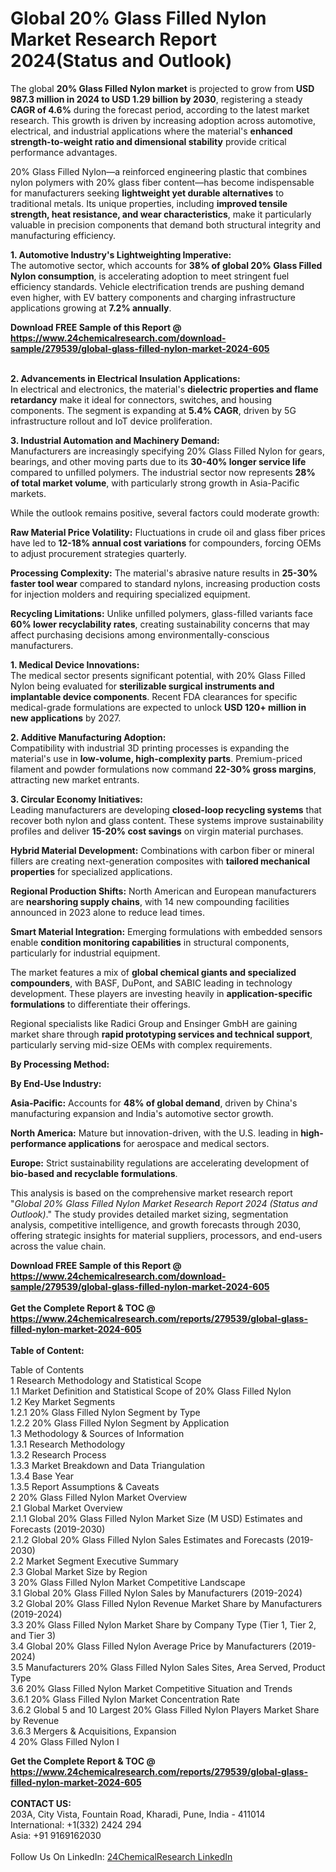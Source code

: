 <h1>Global 20% Glass Filled Nylon Market Research Report 2024(Status and Outlook)</h1><p>The global <strong>20% Glass Filled Nylon market</strong> is projected to grow from <strong>USD 987.3 million in 2024 to USD 1.29 billion by 2030</strong>, registering a steady <strong>CAGR of 4.6%</strong> during the forecast period, according to the latest market research. This growth is driven by increasing adoption across automotive, electrical, and industrial applications where the material's <strong>enhanced strength-to-weight ratio and dimensional stability</strong> provide critical performance advantages.</p><p>20% Glass Filled Nylon—a reinforced engineering plastic that combines nylon polymers with 20% glass fiber content—has become indispensable for manufacturers seeking <strong>lightweight yet durable alternatives</strong> to traditional metals. Its unique properties, including <strong>improved tensile strength, heat resistance, and wear characteristics</strong>, make it particularly valuable in precision components that demand both structural integrity and manufacturing efficiency.</p><p><strong>1. Automotive Industry's Lightweighting Imperative:</strong><br>
The automotive sector, which accounts for <strong>38% of global 20% Glass Filled Nylon consumption</strong>, is accelerating adoption to meet stringent fuel efficiency standards. Vehicle electrification trends are pushing demand even higher, with EV battery components and charging infrastructure applications growing at <strong>7.2% annually</strong>.</p><div><b>Download FREE Sample of this Report @ 
            <a href="https://www.24chemicalresearch.com/download-sample/279539/global-glass-filled-nylon-market-2024-605">
            https://www.24chemicalresearch.com/download-sample/279539/global-glass-filled-nylon-market-2024-605</a></b></div><br><p><strong>2. Advancements in Electrical Insulation Applications:</strong><br>
In electrical and electronics, the material's <strong>dielectric properties and flame retardancy</strong> make it ideal for connectors, switches, and housing components. The segment is expanding at <strong>5.4% CAGR</strong>, driven by 5G infrastructure rollout and IoT device proliferation.</p><p><strong>3. Industrial Automation and Machinery Demand:</strong><br>
Manufacturers are increasingly specifying 20% Glass Filled Nylon for gears, bearings, and other moving parts due to its <strong>30-40% longer service life</strong> compared to unfilled polymers. The industrial sector now represents <strong>28% of total market volume</strong>, with particularly strong growth in Asia-Pacific markets.</p><p>While the outlook remains positive, several factors could moderate growth:</p><p><strong>Raw Material Price Volatility:</strong> Fluctuations in crude oil and glass fiber prices have led to <strong>12-18% annual cost variations</strong> for compounders, forcing OEMs to adjust procurement strategies quarterly.</p><p><strong>Processing Complexity:</strong> The material's abrasive nature results in <strong>25-30% faster tool wear</strong> compared to standard nylons, increasing production costs for injection molders and requiring specialized equipment.</p><p><strong>Recycling Limitations:</strong> Unlike unfilled polymers, glass-filled variants face <strong>60% lower recyclability rates</strong>, creating sustainability concerns that may affect purchasing decisions among environmentally-conscious manufacturers.</p><p><strong>1. Medical Device Innovations:</strong><br>
The medical sector presents significant potential, with 20% Glass Filled Nylon being evaluated for <strong>sterilizable surgical instruments and implantable device components</strong>. Recent FDA clearances for specific medical-grade formulations are expected to unlock <strong>USD 120+ million in new applications</strong> by 2027.</p><p><strong>2. Additive Manufacturing Adoption:</strong><br>
Compatibility with industrial 3D printing processes is expanding the material's use in <strong>low-volume, high-complexity parts</strong>. Premium-priced filament and powder formulations now command <strong>22-30% gross margins</strong>, attracting new market entrants.</p><p><strong>3. Circular Economy Initiatives:</strong><br>
Leading manufacturers are developing <strong>closed-loop recycling systems</strong> that recover both nylon and glass content. These systems improve sustainability profiles and deliver <strong>15-20% cost savings</strong> on virgin material purchases.</p><p><strong>Hybrid Material Development:</strong> Combinations with carbon fiber or mineral fillers are creating next-generation composites with <strong>tailored mechanical properties</strong> for specialized applications.</p><p><strong>Regional Production Shifts:</strong> North American and European manufacturers are <strong>nearshoring supply chains</strong>, with 14 new compounding facilities announced in 2023 alone to reduce lead times.</p><p><strong>Smart Material Integration:</strong> Emerging formulations with embedded sensors enable <strong>condition monitoring capabilities</strong> in structural components, particularly for industrial equipment.</p><p>The market features a mix of <strong>global chemical giants and specialized compounders</strong>, with BASF, DuPont, and SABIC leading in technology development. These players are investing heavily in <strong>application-specific formulations</strong> to differentiate their offerings.</p><p>Regional specialists like Radici Group and Ensinger GmbH are gaining market share through <strong>rapid prototyping services and technical support</strong>, particularly serving mid-size OEMs with complex requirements.</p><p><strong>By Processing Method:</strong></p><p><strong>By End-Use Industry:</strong></p><p><strong>Asia-Pacific:</strong> Accounts for <strong>48% of global demand</strong>, driven by China's manufacturing expansion and India's automotive sector growth.</p><p><strong>North America:</strong> Mature but innovation-driven, with the U.S. leading in <strong>high-performance applications</strong> for aerospace and medical sectors.</p><p><strong>Europe:</strong> Strict sustainability regulations are accelerating development of <strong>bio-based and recyclable formulations</strong>.</p><p>This analysis is based on the comprehensive market research report "<em>Global 20% Glass Filled Nylon Market Research Report 2024 (Status and Outlook)</em>." The study provides detailed market sizing, segmentation analysis, competitive intelligence, and growth forecasts through 2030, offering strategic insights for material suppliers, processors, and end-users across the value chain.</p><div><b>Download FREE Sample of this Report @ 
            <a href="https://www.24chemicalresearch.com/download-sample/279539/global-glass-filled-nylon-market-2024-605">
            https://www.24chemicalresearch.com/download-sample/279539/global-glass-filled-nylon-market-2024-605</a></b></div><br><div><b>Get the Complete Report & TOC @ 
            <a href="https://www.24chemicalresearch.com/reports/279539/global-glass-filled-nylon-market-2024-605">
            https://www.24chemicalresearch.com/reports/279539/global-glass-filled-nylon-market-2024-605</a></b></div><br>
            <b>Table of Content:</b><p>Table of Contents<br />
 1 Research Methodology and Statistical Scope<br />
 1.1 Market Definition and Statistical Scope of 20% Glass Filled Nylon<br />
 1.2 Key Market Segments<br />
 1.2.1 20% Glass Filled Nylon Segment by Type<br />
 1.2.2 20% Glass Filled Nylon Segment by Application<br />
 1.3 Methodology & Sources of Information<br />
 1.3.1 Research Methodology<br />
 1.3.2 Research Process<br />
 1.3.3 Market Breakdown and Data Triangulation<br />
 1.3.4 Base Year<br />
 1.3.5 Report Assumptions & Caveats<br />
 2 20% Glass Filled Nylon Market Overview<br />
 2.1 Global Market Overview<br />
 2.1.1 Global 20% Glass Filled Nylon Market Size (M USD) Estimates and Forecasts (2019-2030)<br />
 2.1.2 Global 20% Glass Filled Nylon Sales Estimates and Forecasts (2019-2030)<br />
 2.2 Market Segment Executive Summary<br />
 2.3 Global Market Size by Region<br />
 3 20% Glass Filled Nylon Market Competitive Landscape<br />
 3.1 Global 20% Glass Filled Nylon Sales by Manufacturers (2019-2024)<br />
 3.2 Global 20% Glass Filled Nylon Revenue Market Share by Manufacturers (2019-2024)<br />
 3.3 20% Glass Filled Nylon Market Share by Company Type (Tier 1, Tier 2, and Tier 3)<br />
 3.4 Global 20% Glass Filled Nylon Average Price by Manufacturers (2019-2024)<br />
 3.5 Manufacturers 20% Glass Filled Nylon Sales Sites, Area Served, Product Type<br />
 3.6 20% Glass Filled Nylon Market Competitive Situation and Trends<br />
 3.6.1 20% Glass Filled Nylon Market Concentration Rate<br />
 3.6.2 Global 5 and 10 Largest 20% Glass Filled Nylon Players Market Share by Revenue<br />
 3.6.3 Mergers & Acquisitions, Expansion<br />
 4 20% Glass Filled Nylon I</p><div><b>Get the Complete Report & TOC @ 
            <a href="https://www.24chemicalresearch.com/reports/279539/global-glass-filled-nylon-market-2024-605">
            https://www.24chemicalresearch.com/reports/279539/global-glass-filled-nylon-market-2024-605</a></b></div><br><b>CONTACT US:</b><br>
            203A, City Vista, Fountain Road, Kharadi, Pune, India - 411014<br>
            International: +1(332) 2424 294<br>
            Asia: +91 9169162030 <br><br>
            Follow Us On LinkedIn: <a href="https://www.linkedin.com/company/24chemicalresearch/">24ChemicalResearch LinkedIn</a>